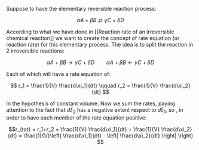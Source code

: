 Suppose to have the elementary reversible reaction process:

$$ \alpha A+\beta B \rightleftarrows \gamma C + \delta D $$

According to what we have done in [[Reaction rate of an irreversible chemical reaction]] we want to create the concept of rate equation (or reaction rate) for this elementary process.
The idea is to split the reaction in 2 irreversible reactions:

$$\alpha A+\beta B \to \gamma C + \delta D \qquad \alpha A+\beta B \leftarrow \gamma C + \delta D $$

Each of which will have a rate equation of:

$$ r_1 = \frac{1}{V} \frac{d\xi_1}{dt} \qquad r_2 = \frac{1}{V} \frac{d\xi_2}{dt} $$

In the hypothesis of constant volume. Now we sum the rates, paying attention to the fact that $d\xi_2$ has a negative extent respect to $d\xi_1$, so , in order to have each member of the rate equation positive:

$$r_{tot} = r_1+r_2 = \frac{1}{V} \frac{d\xi_1}{dt} + \frac{1}{V} \frac{d\xi_2}{dt} = \frac{1}{V}\left( \frac{d\xi_1}{dt} - \left| \frac{d\xi_2}{dt} \right| \right) $$
